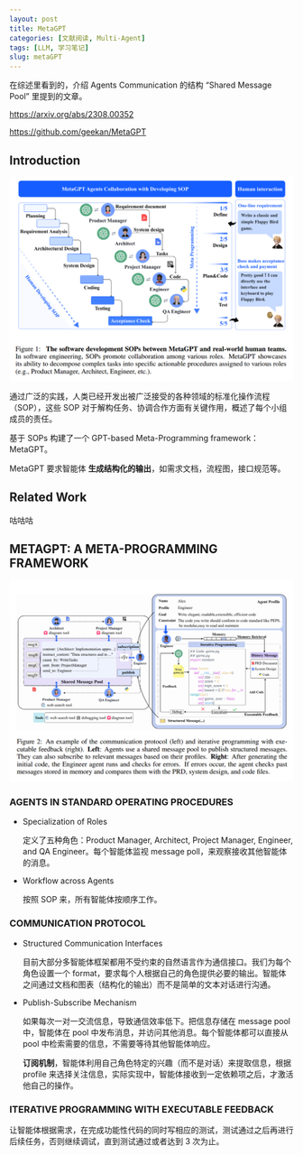 ```yaml
---
layout: post
title: MetaGPT
categories: [文献阅读, Multi-Agent]
tags: [LLM, 学习笔记]
slug: metaGPT
---
```


在综述里看到的，介绍 Agents Communication 的结构 “Shared Message Pool” 里提到的文章。

https://arxiv.org/abs/2308.00352

https://github.com/geekan/MetaGPT

## Introduction

![image-20240802183056274](./../images/2024-8-2-MetaGPT%20Meta%20Programming%20for%20A%20Multi-Agent%20Collaborative%20Framework/image-20240802183056274.png)

通过广泛的实践，人类已经开发出被广泛接受的各种领域的标准化操作流程（SOP），这些 SOP 对于解构任务、协调合作方面有关键作用，概述了每个小组成员的责任。

基于 SOPs 构建了一个  GPT-based Meta-Programming framework：MetaGPT。

MetaGPT 要求智能体 **生成结构化的输出**，如需求文档，流程图，接口规范等。

## Related Work

咕咕咕

##  METAGPT: A META-PROGRAMMING FRAMEWORK

![image-20240802183239910](./../images/2024-8-2-MetaGPT%20Meta%20Programming%20for%20A%20Multi-Agent%20Collaborative%20Framework/image-20240802183239910.png)

### AGENTS IN STANDARD OPERATING PROCEDURES

- Specialization of Roles

  定义了五种角色：Product Manager, Architect, Project Manager, Engineer, and QA Engineer。每个智能体监视 message poll，来观察接收其他智能体的消息。

- Workflow across Agents

  按照 SOP 来，所有智能体按顺序工作。

###  COMMUNICATION PROTOCOL

- Structured Communication Interfaces

  目前大部分多智能体框架都用不受约束的自然语言作为通信接口。我们为每个角色设置一个 format，要求每个人根据自己的角色提供必要的输出。智能体之间通过文档和图表（结构化的输出）而不是简单的文本对话进行沟通。

- Publish-Subscribe Mechanism

  如果每次一对一交流信息，导致通信效率低下。把信息存储在 message pool 中，智能体在 pool 中发布消息，并访问其他消息。每个智能体都可以直接从 pool 中检索需要的信息，不需要等待其他智能体响应。

  **订阅机制**，智能体利用自己角色特定的兴趣（而不是对话）来提取信息，根据 profile 来选择关注信息，实际实现中，智能体接收到一定依赖项之后，才激活他自己的操作。

###  ITERATIVE PROGRAMMING WITH EXECUTABLE FEEDBACK

让智能体根据需求，在完成功能性代码的同时写相应的测试，测试通过之后再进行后续任务，否则继续调试，直到测试通过或者达到 3 次为止。
